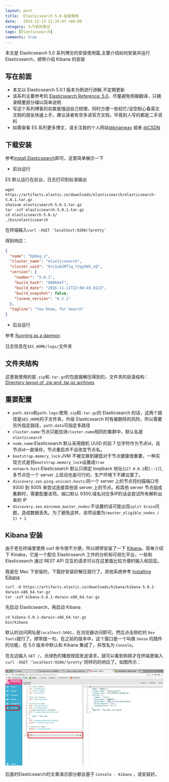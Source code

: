 ```yaml
---
layout: post
title:  Elasticsearch 5.0-安装使用
date:   2016-12-13 21:35:07 +08:00
category: 入门系列笔记
tags: [Elasticsearch]
comments: true
---
```


本文是 Elasticsearch 5.0  系列博文的安装使用篇,主要介绍如何安装并运行 Elasticsearch，顺带介绍 Kibana 的安装

<!-- more -->

## 写在前面

- 本文以 Elasticsearch 5.0.1 版本为例进行讲解,不定期更新
- 该系列主要参考的 [Elasticsearch Reference: 5.0](https://www.elastic.co/guide/en/elasticsearch/reference/5.0/index.html)，尽量避免照搬翻译，只摘录精要部分辅以简单说明
- 写这个系列博客的初衷是强迫自己梳理，同时方便一些较忙/没空耐心看英文文档的朋友快速上手，建议读者有空多读官方文档，毕竟别人写的都是二手资料
- 如需查看 ES 系列更多博文，请关注我的个人网站[@brianway](http://brianway.github.io/) 或者  [@CSDN](http://blog.csdn.net/h3243212/)


## 下载安装

参考[install Elasticsearch](https://www.elastic.co/guide/en/elasticsearch/reference/5.0/zip-targz.html)即可，这里简单展示一下

- 前台运行

ES 默认运行在前台，日志打印到标准输出

```
wget https://artifacts.elastic.co/downloads/elasticsearch/elasticsearch-5.0.1.tar.gz
sha1sum elasticsearch-5.0.1.tar.gz
tar -xzf elasticsearch-5.0.1.tar.gz
cd elasticsearch-5.0.1/
./bin/elasticsearch
```

在终端输入`curl -XGET 'localhost:9200/?pretty'`

得到响应：

```json
{
  "name": "Dp0oq_v",
  "cluster_name": "elasticsearch",
  "cluster_uuid": "6rLSu0JMTlq_YJqyhWS_xQ",
  "version": {
    "number": "5.0.1",
    "build_hash": "080bb47",
    "build_date": "2016-11-11T22:08:49.812Z",
    "build_snapshot": false,
    "lucene_version": "6.2.1"
  },
  "tagline": "You Know, for Search"
}
```

- 后台运行

参考 [Running as a daemon](https://www.elastic.co/guide/en/elasticsearch/reference/5.0/zip-targz.html#setup-installation-daemon)

日志信息在`$ES_HOME/logs/`文件夹

## 文件夹结构

这里我使用的是`.zip`和`.tar.gz`的包直接解压得到的，文件夹的目录结构：[Directory layout of .zip and .tar.gz archives](https://www.elastic.co/guide/en/elasticsearch/reference/5.0/zip-targz.html#zip-targz-layout)

## 重要配置

- `path.data`和`path.logs`:使用`.zip`和`.tar.gz`的 Elasticsearch 的话，这两个路径是`$ES_HOME`的子文件夹，升级 Elasticsearch 时有被删除的风险，所以需要另外指定路径，`path.data`可指定多路径
- `cluster.name`:节点只能加进`cluster.name`相同的集群中，默认名是`elasticsearch`
- `node.name`:Elasticsearch 默认采用随机 UUID 的前 7 位字符作为节点id，且节点id一直保存，节点重启并不会改变节点名。
- `bootstrap.memory_lock`:JVM 不被交换到硬盘对于节点健康很重要，一种实现方式是将`bootstrap.memory_lock`设置成`true`
- `network.host`:Elasticsearch 默认只绑定 loopback 地址(`127.0.0.1`和`[::1]`),多节点在一个 server 上启动也是可行的，生产环境下不建议罢了。
- `discovery.zen.ping.unicast.hosts`:同一个 server 上的节点将扫描端口号 9300 到 9305 来尝试连接其他该 server 上的节点。和其他 server 节点组成集群时，需要配置该项。端口默认 9300,域名对应多IP的话会尝试所有解析出来的 IP
- `discovery.zen.minimum_master_nodes`:不设置的话可能出现`split brain`问题，造成数据丢失。为了避免这样，该项设置为`(master_eligible_nodes / 2) + 1`


## Kibana 安装

由于老在终端里使用 curl 命令很不方便，所以顺带安装了一下 [Kibana](https://www.elastic.co/guide/en/kibana/5.0/introduction.html)。简单介绍下 Kinaba，它是一个配合 Elasticsearch 工作的分析和可视化平台，一些和 Elasticsearch 通过 REST API 交互的请求可以在这里面比较方便的输入和回显。

我是在 Mac 下安装的，下载好安装好解压就行了。其他系统参考 [Installing Kibana](https://www.elastic.co/guide/en/kibana/5.0/install.html)

```
curl -O https://artifacts.elastic.co/downloads/kibana/kibana-5.0.1-darwin-x86_64.tar.gz
tar -xzf kibana-5.0.1-darwin-x86_64.tar.gz
```

先启动 Elasticsearch，再启动 Kibana

```
cd kibana-5.0.1-darwin-x86_64.tar.gz
bin/kibana
```

默认的访问网址是`localhost:5601`，在浏览器访问即可。然后点击侧栏的 `Dev Tools`就行了。顺带提一句，在之前的版本中，这个窗口是一个叫做 `Sense` 的插件的功能，在 5.0 版本中默认和 Kibana 集成了，并改名为 `Console`。

在左边输入 `GET /`，点绿色的播放按钮发送请求，就可以看到和刚才在终端里输入`curl -XGET 'localhost:9200/?pretty'`同样的的响应了。如图所示：

![Kibana - Console界面](/img/blog/Kibana_Console%E7%95%8C%E9%9D%A2.png)

后面的Elasticsearch的文章演示部分都会基于 `Console - Kibana` ，请安装好。
